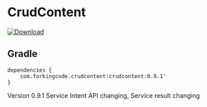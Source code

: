 # CrudContent

[ ![Download](https://api.bintray.com/packages/joerogers/maven/crudcontent/images/download.svg) ](https://bintray.com/joerogers/maven/crudcontent/_latestVersion)

Gradle
------

```
dependencies {
    com.forkingcode.crudcontent:crudcontent:0.9.1'
}
```

Version 0.9.1  Service Intent API changing, Service result changing
